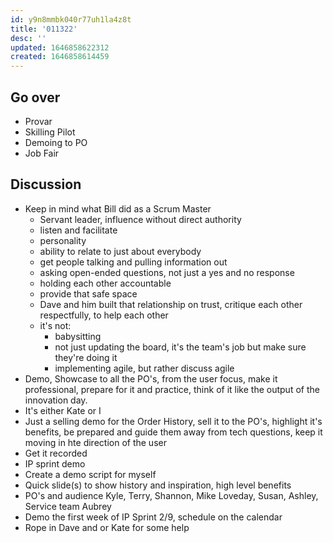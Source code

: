 ```yaml
---
id: y9n8mmbk040r77uh1la4z8t
title: '011322'
desc: ''
updated: 1646858622312
created: 1646858614459
---
```


## Go over
- Provar
- Skilling Pilot
- Demoing to PO
- Job Fair

## Discussion
- Keep in mind what Bill did as a Scrum Master 
    - Servant leader, influence without direct authority
    - listen and facilitate
    - personality
    - ability to relate to just about everybody
    - get people talking and pulling information out
    - asking open-ended questions, not just a yes and no response
    - holding each other accountable
    - provide that safe space
    - Dave and him built that relationship on trust, critique each other respectfully, to help each other
    - it's not:
        - babysitting
        - not just updating the board, it's the team's job but make sure they're doing it
        - implementing agile, but rather discuss agile 
- Demo, Showcase to all the PO's, from the user focus, make it professional, prepare for it and practice, think of it like the output of the innovation day.
- It's either Kate or I
- Just a selling demo for the Order History, sell it to the PO's, highlight it's benefits, be prepared and guide them away from tech questions, keep it moving in hte direction of the user
- Get it recorded
- IP sprint demo
- Create a demo script for myself 
- Quick slide(s) to show history and inspiration, high level benefits
- PO's and audience Kyle, Terry, Shannon, Mike Loveday, Susan, Ashley, Service team Aubrey
- Demo the first week of IP Sprint 2/9, schedule on the calendar 
- Rope in Dave and or Kate for some help
